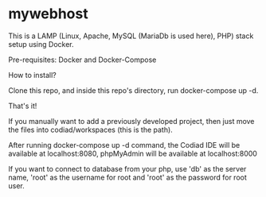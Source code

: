 # mywebhost

This is a LAMP (Linux, Apache, MySQL (MariaDb is used here), PHP) stack setup using Docker.

Pre-requisites: Docker and Docker-Compose

How to install?

Clone this repo, and inside this repo's directory, run docker-compose up -d.

That's it!

If you manually want to add a previously developed project, then just move the files into codiad/workspaces (this is the path).

After running docker-compose up -d command, the Codiad IDE will be available at localhost:8080, phpMyAdmin will be available at localhost:8000

If you want to connect to database from your php, use 'db' as the server name, 'root' as the username for root and 'root' as the password for root user.
